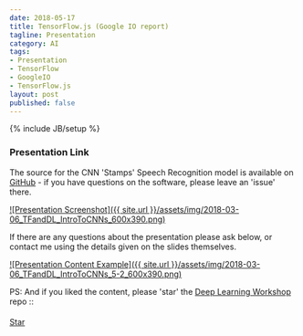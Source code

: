 ```yaml
---
date: 2018-05-17
title: TensorFlow.js (Google IO report)
tagline: Presentation
category: AI
tags:
- Presentation
- TensorFlow
- GoogleIO
- TensorFlow.js
layout: post
published: false
---
```

{% include JB/setup %}



### Presentation Link






The source for the CNN 'Stamps' Speech Recognition model is available on 
<a href="https://github.com/mdda/deep-learning-workshop" target="_blank">GitHub</a> - if 
you have questions on the software, please leave an 'issue' there.


<a href="http://redcatlabs.com/2018-03-06_TFandDL_IntroToCNNs/" target="_blank">
![Presentation Screenshot]({{ site.url }}/assets/img/2018-03-06_TFandDL_IntroToCNNs_600x390.png)
</a>

If there are any questions about the presentation please ask below, 
or contact me using the details given on the slides themselves.

<a href="http://redcatlabs.com/2018-03-06_TFandDL_IntroToCNNs/#/5/2" target="_blank">
![Presentation Content Example]({{ site.url }}/assets/img/2018-03-06_TFandDL_IntroToCNNs_5-2_600x390.png)
</a>



PS:  And if you liked the content, please 'star' the <a href="https://github.com/mdda/deep-learning-workshop" target="_blank">Deep Learning Workshop</a> repo ::
<!-- From :: https://buttons.github.io/ -->
<!-- Place this tag where you want the button to render. -->
<span style="position:relative;top:5px;">
<a aria-label="Star mdda/deep-learning-workshop on GitHub" data-count-aria-label="# stargazers on GitHub" data-count-api="/repos/mdda/deep-learning-workshop#stargazers_count" data-count-href="/mdda/deep-learning-workshop/stargazers" data-icon="octicon-star" href="https://github.com/mdda/deep-learning-workshop" class="github-button">Star</a>
<!-- Place this tag right after the last button or just before your close body tag. -->
<script async defer id="github-bjs" src="https://buttons.github.io/buttons.js"></script>
</span>

